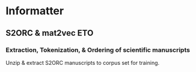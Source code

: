 # Informatter
## S2ORC & mat2vec ETO

### Extraction, Tokenization, & Ordering of scientific manuscripts
Unzip & extract S2ORC manuscripts to corpus set for training.